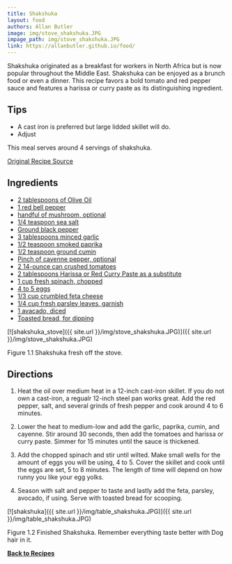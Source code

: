 ```yaml
---
title: Shakshuka
layout: food
authors: Allan Butler
image: img/stove_shakshuka.JPG
impage_path: img/stove_shakshuka.JPG
link: https://allanbutler.github.io/food/
---
```


Shakshuka originated as a breakfast for workers in North Africa but is now popular throughout the Middle East. Shakshuka can be enjoyed as a brunch food or even a dinner. This recipe favors a bold tomato and red pepper sauce and features a harissa or curry paste as its distinguishing ingredient.

## Tips

* A cast iron is preferred but large lidded skillet will do.
* Adjust 

This meal serves around 4 servings of shakshuka.

[Original Recipe Source](https://www.loveandlemons.com/shakshuka-recipe/)

## Ingredients

* [2 tablespoons of Olive Oil](https://www.heb.com/product-detail/h-e-b-select-ingredients-extra-virgin-olive-oil-17-oz/127074)
* [1 red bell pepper](https://www.heb.com/product-detail/fresh-red-bell-pepper-each/325164)
* [handful of mushroom, optional](https://www.heb.com/product-detail/h-e-b-organics-texas-roots-whole-baby-bella-mushrooms-8-oz/1854430)
* [1/4 teaspoon sea salt](https://www.amazon.com/Guerandais-Coarse-Salt-Guerande-28-21/dp/B07QFYNN6N)
* [Ground black pepper]()
* [3 tablespoons minced garlic](https://www.heb.com/product-detail/spice-world-minced-garlic-8-00-oz/318924)
* [1/2 teaspoon smoked paprika](https://www.heb.com/product-detail/mccormick-smoked-paprika-9-oz/1762793)
* [1/2 teaspoon ground cumin](https://www.heb.com/product-detail/h-e-b-ground-cumin-1-8-oz/1627063)
* [Pinch of cayenne pepper, optional](https://www.heb.com/product-detail/h-e-b-cayenne-pepper-seasoning-1-8-oz/1622316)
* [2 14-ounce can crushed tomatoes](https://www.heb.com/product-detail/h-e-b-select-ingredients-crushed-tomatoes-15-oz/126608)
* [2 tablespoons Harissa or Red Curry Paste as a substitute](https://www.heb.com/product-detail/thai-kitchen-gluten-free-red-curry-paste-4-oz/272803)
* [1 cup fresh spinach, chopped](https://www.heb.com/product-detail/h-e-b-baby-spinach-6-oz/984624)
* [4 to 5 eggs](https://www.heb.com/product-detail/hill-country-fare-grade-a-extra-large-white-eggs-18-ct/325141)
* [1/3 cup crumbled feta cheese](https://www.heb.com/product-detail/great-lakes-feta-cheese-crumbled-4-oz/4433001)
* [1/4 cup fresh parsley leaves, garnish]()
* [1 avacado, diced](https://www.heb.com/product-detail/fresh-hass-avocados-large-each/318627)
* [Toasted bread, for dipping](https://www.heb.com/product-detail/h-e-b-bakery-french-bread-scratch-made-16-oz/1106931)

[![shakshuka_stove]({{ site.url }}/img/stove_shakshuka.JPG)]({{ site.url }}/img/stove_shakshuka.JPG)

Figure 1.1 Shakshuka fresh off the stove.

## Directions

1. Heat the oil over medium heat in a 12-inch cast-iron skillet. If you do not own a cast-iron, a regualr 12-inch steel pan works great. Add the red pepper, salt, and several grinds of fresh pepper and cook around 4 to 6 minutes.

2. Lower the heat to medium-low and add the garlic, paprika, cumin, and cayenne. Stir around 30 seconds, then add the tomatoes and harissa or curry paste. Simmer for 15 minutes until the sauce is thickened.

3. Add the chopped spinach and stir until wilted. Make small wells for the amount of eggs you will be using, 4 to 5. Cover the skillet and cook until the eggs are set, 5 to 8 minutes. The length of time will depend on how runny you like your egg yolks.

4. Season with salt and pepper to taste and lastly add the feta, parsley, avocado, if using. Serve with toasted bread for scooping.

[![shakshuka]({{ site.url }}/img/table_shakshuka.JPG)]({{ site.url }}/img/table_shakshuka.JPG)

Figure 1.2 Finished Shakshuka. Remember everything taste better with Dog hair in it.

[**Back to Recipes**]({{page.link}})
